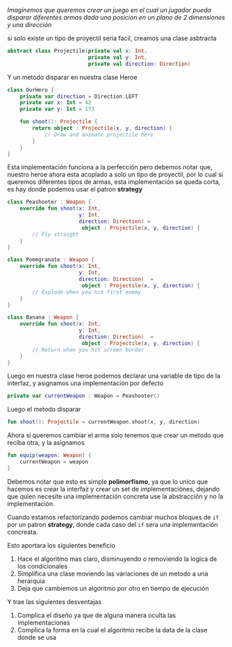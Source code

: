 *Imaginemos que queremos crear un juego en el cual un jugador pueda disparar diferentes armas dada una posicion en un plano de 2 dimensiones y una dirección*

si solo existe un tipo de proyectil seria facil, creamos una clase asbtracta 

```kotlin
abstract class Projectile(private val x: Int,
                          private val y: Int,
                          private val direction: Direction)
```
Y un metodo disparar en nuestra clase Heroe

```kotlin
class OurHero {
    private var direction = Direction.LEFT
    private var x: Int = 42
    private var y: Int = 173

    fun shoot(): Projectile {
        return object : Projectile(x, y, direction) {
            // Draw and animate projectile here
        }
    }
}
```
Esta implementación funciona a la perfección pero debemos notar que, nuestro heroe ahora esta acoplado a solo un tipo de proyectil, por lo cual si  queremos diferentes tipos de armas, esta implementación se queda corta, es hay donde podemos usar el patron **strategy**

```kotlin
class Peashooter : Weapon {
    override fun shoot(x: Int,
                       y: Int,
                       direction: Direction) = 
                        object : Projectile(x, y, direction) {
        // Fly straight
    }
}

class Pomegranate : Weapon {
    override fun shoot(x: Int,
                       y: Int,
                       direction: Direction)  = 
                        object : Projectile(x, y, direction) {
        // Explode when you hit first enemy
    }
}

class Banana : Weapon {
    override fun shoot(x: Int,
                       y: Int,
                       direction: Direction)  = 
                        object : Projectile(x, y, direction) {
        // Return when you hit screen border
    }
}
```

Luego en nuestra clase heroe podemos declarar una variable de tipo de la interfaz, y asignamos una implementación por defecto

```kotlin
private var currentWeapon : Weapon = Peashooter()
```

Luego el metodo disparar 

```kotlin
fun shoot(): Projectile = currentWeapon.shoot(x, y, direction)
```

Ahora si queremos cambiar el arma solo tenemos que crear un metodo que reciba otra, y la asignamos

```kotlin
fun equip(weapon: Weapon) {
    currentWeapon = weapon
}
```

Debemos notar que esto es simple **polimorfismo**, ya que lo unico que hacemos es crear la interfaz y crear un set de implementaciónes, dejando que quien necesite una implementación concreta use la abstracción y 
no la implementación. 

Cuando estamos refactorizando podemos cambiar muchos bloques de `if` por un patron **strategy**, donde cada 
caso del `if` sera una implementación concreata.

Esto aportara los siguientes beneficio

1. Hace el algoritmo mas claro, disminuyendo o removiendo la logica de los condicionales
2. Simplifica una clase moviendo las variaciones de un metodo a una herarquia
3. Deja que cambiemos un algoritmo por otro en tiempo de ejecución

Y trae las siguientes desventajas

1. Complica el diseño ya que de alguna manera oculta las implementaciones
2. Complica la forma en la cual el algoritmo recibe la data de la clase donde se usa


         
